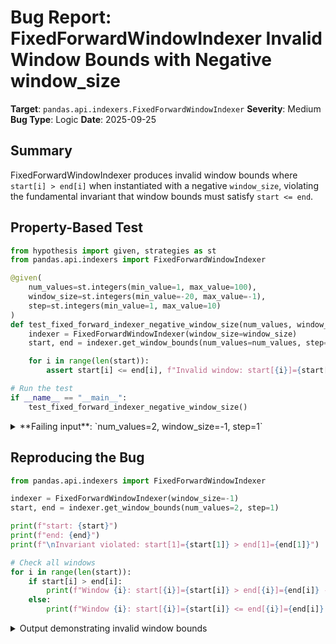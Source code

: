 # Bug Report: FixedForwardWindowIndexer Invalid Window Bounds with Negative window_size

**Target**: `pandas.api.indexers.FixedForwardWindowIndexer`
**Severity**: Medium
**Bug Type**: Logic
**Date**: 2025-09-25

## Summary

FixedForwardWindowIndexer produces invalid window bounds where `start[i] > end[i]` when instantiated with a negative `window_size`, violating the fundamental invariant that window bounds must satisfy `start <= end`.

## Property-Based Test

```python
from hypothesis import given, strategies as st
from pandas.api.indexers import FixedForwardWindowIndexer

@given(
    num_values=st.integers(min_value=1, max_value=100),
    window_size=st.integers(min_value=-20, max_value=-1),
    step=st.integers(min_value=1, max_value=10)
)
def test_fixed_forward_indexer_negative_window_size(num_values, window_size, step):
    indexer = FixedForwardWindowIndexer(window_size=window_size)
    start, end = indexer.get_window_bounds(num_values=num_values, step=step)

    for i in range(len(start)):
        assert start[i] <= end[i], f"Invalid window: start[{i}]={start[i]} > end[{i}]={end[i]}"

# Run the test
if __name__ == "__main__":
    test_fixed_forward_indexer_negative_window_size()
```

<details>

<summary>
**Failing input**: `num_values=2, window_size=-1, step=1`
</summary>
```
Traceback (most recent call last):
  File "/home/npc/pbt/agentic-pbt/worker_/29/hypo.py", line 18, in <module>
    test_fixed_forward_indexer_negative_window_size()
    ~~~~~~~~~~~~~~~~~~~~~~~~~~~~~~~~~~~~~~~~~~~~~~~^^
  File "/home/npc/pbt/agentic-pbt/worker_/29/hypo.py", line 5, in test_fixed_forward_indexer_negative_window_size
    num_values=st.integers(min_value=1, max_value=100),
               ^^^
  File "/home/npc/miniconda/lib/python3.13/site-packages/hypothesis/core.py", line 2124, in wrapped_test
    raise the_error_hypothesis_found
  File "/home/npc/pbt/agentic-pbt/worker_/29/hypo.py", line 14, in test_fixed_forward_indexer_negative_window_size
    assert start[i] <= end[i], f"Invalid window: start[{i}]={start[i]} > end[{i}]={end[i]}"
           ^^^^^^^^^^^^^^^^^^
AssertionError: Invalid window: start[1]=1 > end[1]=0
Falsifying example: test_fixed_forward_indexer_negative_window_size(
    num_values=2,
    window_size=-1,  # or any other generated value
    step=1,
)
```
</details>

## Reproducing the Bug

```python
from pandas.api.indexers import FixedForwardWindowIndexer

indexer = FixedForwardWindowIndexer(window_size=-1)
start, end = indexer.get_window_bounds(num_values=2, step=1)

print(f"start: {start}")
print(f"end: {end}")
print(f"\nInvariant violated: start[1]={start[1]} > end[1]={end[1]}")

# Check all windows
for i in range(len(start)):
    if start[i] > end[i]:
        print(f"Window {i}: start[{i}]={start[i]} > end[{i}]={end[i]} - INVALID")
    else:
        print(f"Window {i}: start[{i}]={start[i]} <= end[{i}]={end[i]} - OK")
```

<details>

<summary>
Output demonstrating invalid window bounds
</summary>
```
start: [0 1]
end: [0 0]

Invariant violated: start[1]=1 > end[1]=0
Window 0: start[0]=0 <= end[0]=0 - OK
Window 1: start[1]=1 > end[1]=0 - INVALID
```
</details>

## Why This Is A Bug

This violates expected behavior in multiple ways:

1. **Mathematical Invariant Violation**: Window bounds must always satisfy `start[i] <= end[i]` for valid indexing operations. When this invariant is broken, any code that uses these bounds for slicing or iteration will produce incorrect results or potentially crash.

2. **Semantic Contradiction**: The class name "FixedForwardWindowIndexer" explicitly indicates "forward-looking" windows. A negative window size contradicts this semantic meaning - you cannot look "forward" by a negative amount. This is reinforced by the existing validation that rejects `center=True` with the error message "Forward-looking windows can't have center=True".

3. **Implementation Flaw**: The bug occurs in lines 340-343 of `/home/npc/pbt/agentic-pbt/envs/pandas_env/lib/python3.13/site-packages/pandas/core/indexers/objects.py`:
   ```python
   start = np.arange(0, num_values, step, dtype="int64")
   end = start + self.window_size  # Negative window_size makes end < start
   if self.window_size:
       end = np.clip(end, 0, num_values)  # Clipping to 0 can make end < start
   ```
   When `window_size` is negative, `end = start + window_size` produces values less than `start`. The subsequent clipping operation `np.clip(end, 0, num_values)` forces negative values to 0, creating situations where `start[i] > end[i]`.

4. **Documentation Expectations**: While not explicitly documented, the class docstring example shows `window_size=2` (positive), and all pandas documentation examples use positive window sizes for forward-looking windows.

## Relevant Context

The FixedForwardWindowIndexer is part of pandas' rolling window API, used for operations like moving averages and other windowed aggregations. The indexer determines which elements are included in each window during rolling operations.

Key observations from the source code:
- The class already validates semantic constraints (e.g., line 331-332 rejects `center=True`)
- Other indexer classes like FixedWindowIndexer properly handle their bounds with clipping
- The implementation assumes positive window_size without explicit validation
- Similar validation exists in VariableOffsetWindowIndexer which validates its offset parameter

Documentation reference: https://pandas.pydata.org/pandas-docs/stable/reference/api/pandas.api.indexers.FixedForwardWindowIndexer.html

## Proposed Fix

```diff
--- a/pandas/core/indexers/objects.py
+++ b/pandas/core/indexers/objects.py
@@ -329,6 +329,8 @@ class FixedForwardWindowIndexer(BaseIndexer):
         closed: str | None = None,
         step: int | None = None,
     ) -> tuple[np.ndarray, np.ndarray]:
+        if self.window_size < 0:
+            raise ValueError("FixedForwardWindowIndexer requires window_size >= 0, got {self.window_size}")
         if center:
             raise ValueError("Forward-looking windows can't have center=True")
         if closed is not None:
```